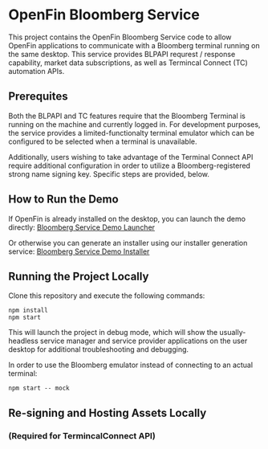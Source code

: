 # OpenFin Bloomberg Service

This project contains the OpenFin Bloomberg Service code to allow OpenFin applications to communicate with a Bloomberg terminal running on the same desktop. This service provides BLPAPI requrest / response capability, market data subscriptions, as well as Termincal Connect (TC) automation APIs.

## Prerequites

Both the BLPAPI and TC features require that the Bloomberg Terminal is running on the machine and currently logged in. For development purposes, the service provides a limited-functionalty terminal emulator which can be configured to be selected when a terminal is unavailable.

Additionally, users wishing to take advantage of the Terminal Connect API require additional configuration in order to utilize a Bloomberg-registered strong name signing key. Specific steps are provided, below.

## How to Run the Demo

If OpenFin is already installed on the desktop, you can launch the demo directly:
[Bloomberg Service Demo Launcher](fins://openfin.github.io/bloomberg-service/demo/app.json)

Or otherwise you can generate an installer using our installer generation service:
[Bloomberg Service Demo Installer](https://install.openfin.co/download/?os=win&config=https%3A%2F%2Fopenfin.github.io%2Fbloomberg-service%2Fdemo%2Fapp.json&fileName=bloomberg-service-demo-installer)

## Running the Project Locally

Clone this repository and execute the following commands:

```
npm install
npm start
```

This will launch the project in debug mode, which will show the usually-headless service manager and service provider applications on the user desktop for additional troubleshooting and debugging.

In order to use the Bloomberg emulator instead of connecting to an actual terminal:

```
npm start -- mock
```

## Re-signing and Hosting Assets Locally
### (Required for TermincalConnect API)

